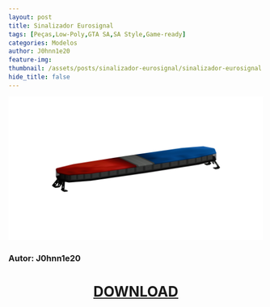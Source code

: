 ```yaml
---
layout: post
title: Sinalizador Eurosignal
tags: [Peças,Low-Poly,GTA SA,SA Style,Game-ready]
categories: Modelos
author: J0hnn1e20
feature-img:
thumbnail: /assets/posts/sinalizador-eurosignal/sinalizador-eurosignal.png
hide_title: false
---
```

![Sinalizador Eurosignal](/assets/posts/eurosignal/eurosignal.png)

### Autor: J0hnn1e20

<h1 style="text-align: center; color: white;">
   <a href="/assets/posts/eurosignal/Sinalizado-Eurosignal.zip" download>DOWNLOAD</a>
</h1